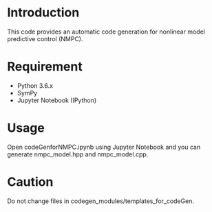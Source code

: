# Introduction
This code provides an automatic code generation for nonlinear model predictive control (NMPC).

# Requirement
- Python 3.6.x
- SymPy
- Jupyter Notebook (IPython)

# Usage
Open codeGenforNMPC.ipynb using Jupyter Notebook and you can generate nmpc_model.hpp and nmpc_model.cpp.


# Caution
Do not change files in codegen_modules/templates\_for\_codeGen.